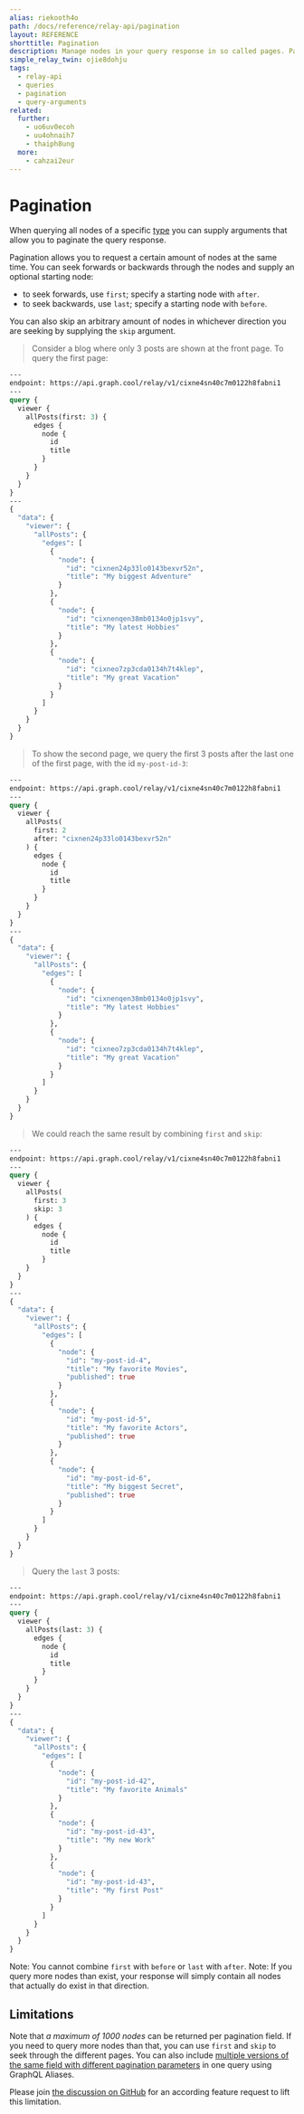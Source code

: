 ```yaml
---
alias: riekooth4o
path: /docs/reference/relay-api/pagination
layout: REFERENCE
shorttitle: Pagination
description: Manage nodes in your query response in so called pages. Pagination is expressed with GraphQL query arguments.
simple_relay_twin: ojie8dohju
tags:
  - relay-api
  - queries
  - pagination
  - query-arguments
related:
  further:
    - uo6uv0ecoh
    - uu4ohnaih7
    - thaiph8ung
  more:
    - cahzai2eur
---
```


# Pagination

When querying all nodes of a specific [type](!alias-ij2choozae) you can supply arguments that allow you to paginate the query response.

Pagination allows you to request a certain amount of nodes at the same time. You can seek forwards or backwards through the nodes and supply an optional starting node:
* to seek forwards, use `first`; specify a starting node with `after`.
* to seek backwards, use `last`; specify a starting node with `before`.

You can also skip an arbitrary amount of nodes in whichever direction you are seeking by supplying the `skip` argument.

> Consider a blog where only 3 posts are shown at the front page. To query the first page:

```graphql
---
endpoint: https://api.graph.cool/relay/v1/cixne4sn40c7m0122h8fabni1
---
query {
  viewer {
    allPosts(first: 3) {
      edges {
        node {
          id
          title
        }
      }
    }
  }
}
---
{
  "data": {
    "viewer": {
      "allPosts": {
        "edges": [
          {
            "node": {
              "id": "cixnen24p33lo0143bexvr52n",
              "title": "My biggest Adventure"
            }
          },
          {
            "node": {
              "id": "cixnenqen38mb0134o0jp1svy",
              "title": "My latest Hobbies"
            }
          },
          {
            "node": {
              "id": "cixneo7zp3cda0134h7t4klep",
              "title": "My great Vacation"
            }
          }
        ]
      }
    }
  }
}
```

> To show the second page, we query the first 3 posts after the last one of the first page, with the id `my-post-id-3`:

```graphql
---
endpoint: https://api.graph.cool/relay/v1/cixne4sn40c7m0122h8fabni1
---
query {
  viewer {
    allPosts(
      first: 2
      after: "cixnen24p33lo0143bexvr52n"
    ) {
      edges {
        node {
          id
          title
        }
      }
    }
  }
}
---
{
  "data": {
    "viewer": {
      "allPosts": {
        "edges": [
          {
            "node": {
              "id": "cixnenqen38mb0134o0jp1svy",
              "title": "My latest Hobbies"
            }
          },
          {
            "node": {
              "id": "cixneo7zp3cda0134h7t4klep",
              "title": "My great Vacation"
            }
          }
        ]
      }
    }
  }
}
```

> We could reach the same result by combining `first` and `skip`:

```graphql
---
endpoint: https://api.graph.cool/relay/v1/cixne4sn40c7m0122h8fabni1
---
query {
  viewer {
    allPosts(
      first: 3
      skip: 3
    ) {
      edges {
        node {
          id
          title
        }
    }
  }
}
---
{
  "data": {
    "viewer": {
      "allPosts": {
        "edges": [
          {
            "node": {
              "id": "my-post-id-4",
              "title": "My favorite Movies",
              "published": true
            }
          },
          {
            "node": {
              "id": "my-post-id-5",
              "title": "My favorite Actors",
              "published": true
            }
          },
          {
            "node": {
              "id": "my-post-id-6",
              "title": "My biggest Secret",
              "published": true
            }
          }
        ]
      }
    }
  }
}
```

> Query the `last` 3 posts:

```graphql
---
endpoint: https://api.graph.cool/relay/v1/cixne4sn40c7m0122h8fabni1
---
query {
  viewer {
    allPosts(last: 3) {
      edges {
        node {
          id
          title
        }
      }
    }
  }
}
---
{
  "data": {
    "viewer": {
      "allPosts": {
        "edges": [
          {
            "node": {
              "id": "my-post-id-42",
              "title": "My favorite Animals"
            }
          },
          {
            "node": {
              "id": "my-post-id-43",
              "title": "My new Work"
            }
          },
          {
            "node": {
              "id": "my-post-id-43",
              "title": "My first Post"
            }
          }
        ]
      }
    }
  }
}
```

Note: You cannot combine `first` with `before` or `last` with `after`.
Note: If you query more nodes than exist, your response will simply contain all nodes that actually do exist in that direction.

## Limitations

Note that *a maximum of 1000 nodes* can be returned per pagination field. If you need to query more nodes than that, you can use `first` and `skip` to seek through the different pages. You can also include [multiple versions of the same field with different pagination parameters](!alias-cahzai2eur) in one query using GraphQL Aliases.

Please join [the discussion on GitHub](https://github.com/graphcool/feature-requests/issues/259) for an according feature request to lift this limitation.
